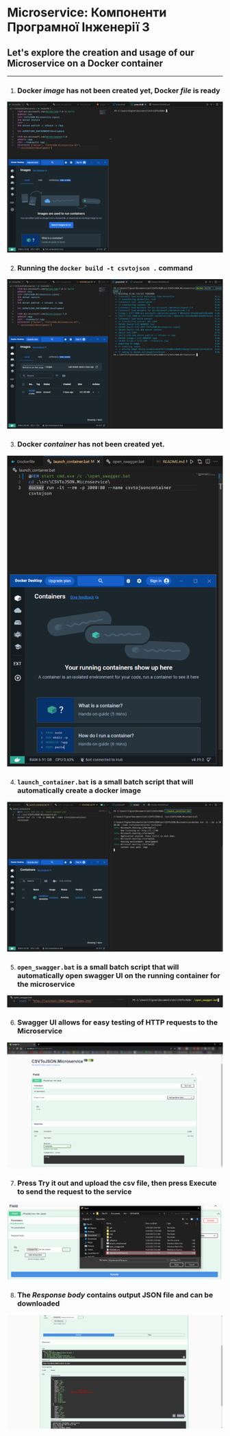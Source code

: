 # Microservice: Компоненти Програмної Інженерії 3

## Let's explore the creation and usage of our Microservice on a Docker container
----
1. ### Docker ***image*** has not been created yet, Docker ***file*** is ready
![pre_image](img/pre_image.png)


2. ### Running the ```docker build -t csvtojson .``` command
![post_image](img/post_image.png)


3. ### Docker ***container*** has not been created yet.
![pre_container](img/pre_container.png)


4. ### `launch_container.bat` is a small batch script that will automatically create a docker image
![post_container](img/post_container.png)


5. ### `open_swagger.bat` is a small batch script that will automatically open swagger UI on the running container for the microservice 
![pre_swagger](img/pre_swagger.png)

6. ### Swagger UI allows for easy testing of HTTP requests to the Microservice
![post_swagger](img/post_swagger.png)

7. ### Press **Try it out** and upload the csv file, then press **Execute** to send the request to the service
![pre_request](img/pre_request.png)


8. ### The *Response body* contains output JSON file and can be downloaded
![post_request](img/post_request.png)

